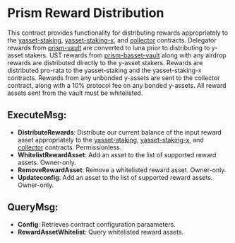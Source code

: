 # Prism Reward Distribution

This contract provides functionality for distributing rewards appropriately to the [yasset-staking](/contracts/prism-yasset-staking), [yasset-staking-x](/contracts/prism-yasset-staking-x), and [collector](/contracts/prism-collector) contracts.  Delegator rewards from [prism-vault](/contracts/prism-vault) are converted to luna prior to distributing to y-asset stakers.  UST rewards from [prism-basset-vault](/contracts/prism-basset-vault) along with any airdrop rewards are distributed directly to the y-asset stakers.  Rewards are distributed pro-rata to the yasset-staking and the yasset-staking-x contracts.  Rewards from any unbonded y-assets are sent to the collector contract, along with a 10% protocol fee on any bonded y-assets.  All reward assets sent from the vault must be whitelisted.  

## ExecuteMsg:
  - **DistributeRewards**: Distribute our current balance of the input reward asset appropriately to the [yasset-staking](/contracts/prism-yasset-staking), [yasset-staking-x](/contracts/prism-yasset-staking-x), and [collector](/contracts/prism-collector) contracts.  Permissionless. 
  - **WhitelistRewardAsset**: Add an asset to the list of supported reward assets.  Owner-only.  
  - **RemoveRewardAsset**: Remove a whitelisted reward asset.  Owner-only.   
  - **Updateconfig**: Add an asset to the list of supported reward assets.  Owner-only.  

## QueryMsg:
  - **Config**: Retrieves contract configuration paraameters. 
  - **RewardAssetWhitelist**: Query whitelisted reward assets. 
